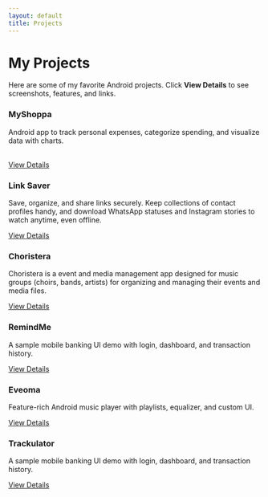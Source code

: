 ```yaml
---
layout: default
title: Projects
---
```


# <i class="fas fa-rocket"></i> My Projects

Here are some of my favorite Android projects. Click **View Details** to see screenshots, features, and links.

<div class="projects-grid">

  <!-- Project 1 -->
  <div class="project-card">
    <h3><i class="fas fa-mobile-alt"></i> MyShoppa</h3>
    <p>Android app to track personal expenses, categorize spending, and visualize data with charts.<br><br></p>
    <a class="btn" href="{{ site.baseurl }}/projects/trackulator">View Details</a>
  </div>

  <!-- Project 2 -->
  <div class="project-card">
    <h3><i class="fas fa-link"></i> Link Saver</h3>
    <p>Save, organize, and share links securely. Keep collections of contact profiles handy, and download WhatsApp statuses and Instagram stories to watch anytime, even offline.</p>
    <a class="btn" href="{{ site.baseurl }}/projects/link-saver">View Details</a>
  </div>

  <!-- Project 3 -->
  <div class="project-card">
    <h3><i class="fas fa-music"></i>Choristera</h3>
    <p>Choristera is a event and media management app designed for music groups (choirs, bands, artists) for organizing and managing their events and media files.</p>
    <a class="btn" href="{{ site.baseurl }}/projects/choristera">View Details</a>
  </div>

  <!-- Project 4 -->
  <div class="project-card">
    <h3><i class="fas fa-chart-bar"></i>RemindMe</h3>
    <p>A sample mobile banking UI demo with login, dashboard, and transaction history.</p>
    <a class="btn" href="{{ site.baseurl }}/projects/remind-me">View Details</a>
  </div>

   <!-- Project 3 -->
  <div class="project-card">
    <h3><i class="fas fa-music"></i>Eveoma</h3>
    <p>Feature-rich Android music player with playlists, equalizer, and custom UI.</p>
    <a class="btn" href="{{ site.baseurl }}/projects/eveoma">View Details</a>
  </div>

  <!-- Project 4 -->
  <div class="project-card">
    <h3><i class="fas fa-chart-bar"></i>Trackulator</h3>
    <p>A sample mobile banking UI demo with login, dashboard, and transaction history.</p>
    <a class="btn" href="{{ site.baseurl }}/projects/trackulator">View Details</a>
  </div>

</div>
